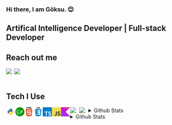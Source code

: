 
### Hi there, I am Göksu. :blush:

## Artifical Intelligence Developer | Full-stack Developer


## Reach out me

[<img width="22" src="https://unpkg.com/simple-icons@v7/icons/linkedin.svg" align="left" />][linkedin]
[<img width="22" src="https://unpkg.com/simple-icons@v7/icons/youtube.svg" align="left" />][youtube]
<br />
<br />

## Tech I Use

<img src="https://raw.githubusercontent.com/github/explore/80688e429a7d4ef2fca1e82350fe8e3517d3494d/topics/python/python.png" width="25" high="25" align="left" >

<img src="https://raw.githubusercontent.com/github/explore/80688e429a7d4ef2fca1e82350fe8e3517d3494d/topics/csharp/csharp.png" width="25" high="25" align="left" >

<img src="https://raw.githubusercontent.com/github/explore/80688e429a7d4ef2fca1e82350fe8e3517d3494d/topics/html/html.png" width="25" high="25" align="left" >

<img src="https://raw.githubusercontent.com/github/explore/80688e429a7d4ef2fca1e82350fe8e3517d3494d/topics/css/css.png" width="25" high="25" align="left" >

<img src="https://raw.githubusercontent.com/github/explore/80688e429a7d4ef2fca1e82350fe8e3517d3494d/topics/typescript/typescript.png" width="25" high="25" align="left" >

<img src="https://raw.githubusercontent.com/github/explore/80688e429a7d4ef2fca1e82350fe8e3517d3494d/topics/javascript/javascript.png" width="25" high="25" align="left" >

<img src="https://raw.githubusercontent.com/github/explore/80688e429a7d4ef2fca1e82350fe8e3517d3494d/topics/kotlin/kotlin.png" width="25" high="25" align="left" >

<img src="https://cdn.icon-icons.com/icons2/2817/PNG/512/ai_artificial_intelligence_chip_technology_cpu_icon_179503.png" width="25" high="25" align="left" >

<img src="https://cdn-icons-png.flaticon.com/512/2641/2641196.png" width="25" high="25" align="left" >




<details>
<summary> Github Stats </summary>
<img src="https://github-readme-stats.vercel.app/api?username=goksucalikoglu&theme=gruvbox" >
</details>

<details>
<summary> Github Stats </summary>
<img src="https://github-readme-stats.vercel.app/api/top-langs/?username=goksucalikoglu&layout=compact" >
</details>



[youtube]: https://www.youtube.com/channel/UChBuUTGrpUzLmJDXO_JD5dg
[linkedin]: https://www.linkedin.com/in/g%C3%B6ksu-%C3%A7al%C4%B1ko%C4%9Flu-81753a197/
